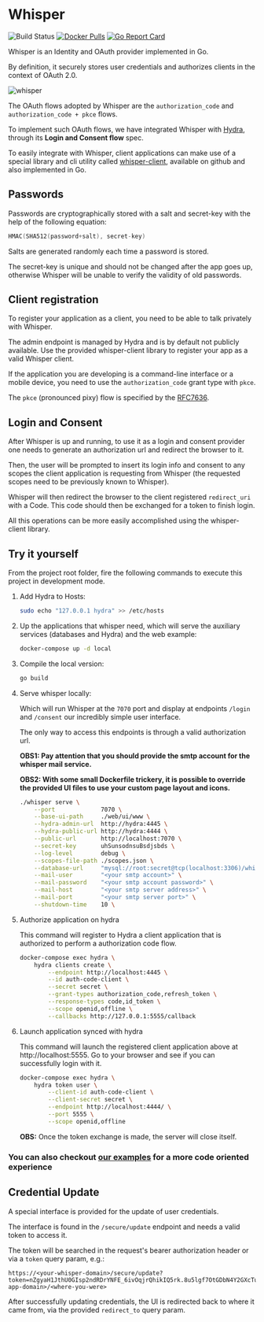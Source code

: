 # Whisper
![Build Status](https://travis-ci.com/labbsr0x/whisper.svg?branch=master)
[![Docker Pulls](https://img.shields.io/docker/pulls/labbsr0x/whisper.svg)](https://hub.docker.com/r/labbsr0x/whisper)
[![Go Report Card](https://goreportcard.com/badge/github.com/labbsr0x/whisper)](https://goreportcard.com/report/github.com/labbsr0x/whisper)

Whisper is an Identity and OAuth provider implemented in Go.

By definition, it securely stores user credentials and authorizes clients in the context of OAuth 2.0.

![whisper](https://raw.githubusercontent.com/labbsr0x/whisper/assets/whisper.gif "whisper preview")

The OAuth flows adopted by Whisper are the `authorization_code` and `authorization_code + pkce` flows. 

To implement such OAuth flows, we have integrated Whisper with [Hydra](https://github.com/ory/hydra), through its **Login and Consent flow** spec.

To easily integrate with Whisper, client applications can make use of a special library and cli utility called [whisper-client](https://github.com/labbsr0x/whisper-client), available on github and also implemented in Go.

## Passwords

Passwords are cryptographically stored with a salt and secret-key with the help of the following equation:

```go
HMAC(SHA512(password+salt), secret-key)
```

Salts are generated randomly each time a password is stored.

The secret-key is unique and should not be changed after the app goes up, otherwise Whisper will be unable to verify the validity of old passwords.

## Client registration

To register your application as a client, you need to be able to talk privately with Whisper. 

The admin endpoint is managed by Hydra and is by default not publicly available. Use the provided whisper-client library to register your app as a valid Whisper client.

If the application you are developing is a command-line interface or a mobile device, you need to use the `authorization_code` grant type with `pkce`.

The `pkce` (pronounced pixy) flow is specified by the [RFC7636](https://tools.ietf.org/html/rfc7636).

## Login and Consent

After Whisper is up and running, to use it as a login and consent provider one needs to generate an authorization url and redirect the browser to it.

Then, the user will be prompted to insert its login info and consent to any scopes the client application is requesting from Whisper (the requested scopes need to be previously known to Whisper).

Whisper will then redirect the browser to the client registered `redirect_uri` with a Code. This code should then be exchanged for a token to finish login.

All this operations can be more easily accomplished using the whisper-client library.

## Try it yourself

From the project root folder, fire the following commands to execute this project in development mode.

1. Add Hydra to Hosts:

    ```bash
    sudo echo "127.0.0.1 hydra" >> /etc/hosts
    ```

2. Up the applications that whisper need, which will serve the auxiliary services (databases and Hydra) and the web example:

    ```bash
    docker-compose up -d local
    ```

3. Compile the local version:

    ```bash
    go build
    ```

4. Serve whisper locally:

    Which will run Whisper at the `7070` port and display at endpoints `/login` and `/consent` our incredibly simple user interface.

    The only way to access this endpoints is through a valid authorization url.

    **OBS1: Pay attention that you should provide the smtp account for the whisper mail service.**

    **OBS2: With some small Dockerfile trickery, it is possible to override the provided UI files to use your custom page layout and icons.**

    ```bash
    ./whisper serve \
        --port             7070 \
        --base-ui-path     ./web/ui/www \
        --hydra-admin-url  http://hydra:4445 \
        --hydra-public-url http://hydra:4444 \
        --public-url       http://localhost:7070 \
        --secret-key       uhSunsodnsuBsdjsbds \
        --log-level        debug \
        --scopes-file-path ./scopes.json \
        --database-url     "mysql://root:secret@tcp(localhost:3306)/whisper?charset=utf8mb4&parseTime=True&loc=Local" \
        --mail-user        "<your smtp account>" \
        --mail-password    "<your smtp account password>" \
        --mail-host        "<your smtp server address>" \
        --mail-port        "<your smtp server port>" \
        --shutdown-time    10 \
    ```

5. Authorize application on hydra

    This command will register to Hydra a client application that is authorized to perform a authorization code flow.

    ```bash
    docker-compose exec hydra \
        hydra clients create \
            --endpoint http://localhost:4445 \
            --id auth-code-client \
            --secret secret \
            --grant-types authorization_code,refresh_token \
            --response-types code,id_token \
            --scope openid,offline \
            --callbacks http://127.0.0.1:5555/callback
    ```

6. Launch application synced with hydra

   This command will launch the registered client application above at http://localhost:5555. Go to your browser and see if you can successfully login with it.

    ```bash
    docker-compose exec hydra \
        hydra token user \
            --client-id auth-code-client \
            --client-secret secret \
            --endpoint http://localhost:4444/ \
            --port 5555 \
            --scope openid,offline
    ```

    __OBS:__ Once the token exchange is made, the server will close itself.

### You can also checkout [our examples](https://github.com/labbr0x/whisper-examples) for a more code oriented experience

## Credential Update

A special interface is provided for the update of user credentials.

The interface is found in the `/secure/update` endpoint and needs a valid token to access it.

The token will be searched in the request's bearer authorization header or via a `token` query param, e.g.:

```url
https://<your-whisper-domain>/secure/update?token=nZgyaH1JthU0GIsp2ndRDrYNFE_6ivOqjrQhikIQ5rk.8u5lgf7OtGDbN4Y2GXcTudf1u8lLX3kvsYkFH3uPxrY&redirect_to=http://<your-app-domain>/<where-you-were>
```

After successfully updating credentials, the UI is redirected back to where it came from, via the provided `redirect_to` query param.
